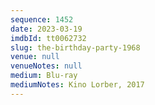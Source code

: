 ```yaml
---
sequence: 1452
date: 2023-03-19
imdbId: tt0062732
slug: the-birthday-party-1968
venue: null
venueNotes: null
medium: Blu-ray
mediumNotes: Kino Lorber, 2017
---
```

